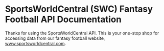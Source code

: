 # SportsWorldCentral (SWC) Fantasy Football API Documentation

 Thanks for using the SportsWorldCentral API. This is your one-stop shop for
accessing data from our fantasy football website, www.sportsworldcentral.com.
